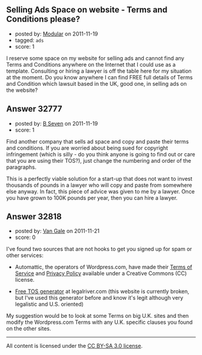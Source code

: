 ## Selling Ads Space on website - Terms and Conditions please?

- posted by: [Modular](https://stackexchange.com/users/-1/14136-modular) on 2011-11-19
- tagged: `ads`
- score: 1

I reserve some space on my website for selling ads and cannot find any Terms and Conditions anywhere on the Internet that I could use as a template. Consulting or hiring a lawyer is off the table here for my situation at the moment. Do you know anywhere I can find FREE full details of Terms and Condition which lawsuit based in the UK, good one, in selling ads on the website?


## Answer 32777

- posted by: [B Seven](https://stackexchange.com/users/-1/14522-b-seven) on 2011-11-19
- score: 1

Find another company that sells ad space and copy and paste their terms and conditions. If you are worried about being sued for copyright infringement (which is silly - do you think anyone is going to find out or care that you are using their TOS?), just change the numbering and order of the paragraphs.

This is a perfectly viable solution for a start-up that does not want to invest thousands of pounds in a lawyer who will copy and paste from somewhere else anyway. In fact, this piece of advice was given to me by a lawyer. Once you have grown to 100K pounds per year, then you can hire a lawyer.


## Answer 32818

- posted by: [Van Gale](https://stackexchange.com/users/-1/14556-van-gale) on 2011-11-21
- score: 0

<p>I've found two sources that are not hooks to get you signed up for spam or other services:</p>

<ul>
<li><p>Automattic, the operators of Wordpress.com, have made their <a href="http://en.wordpress.com/tos/" rel="nofollow">Terms of Service</a> and <a href="http://automattic.com/privacy/" rel="nofollow">Privacy Policy</a> available under a Creative Commons (CC) license.</p></li>
<li><p><a href="http://terms-of-service-generator.legalriver.com/" rel="nofollow">Free TOS generator</a> at legalriver.com (this website is currently broken, but I've used this generator before and know it's legit although very legalistic and U.S. oriented)</p></li>
</ul>

<p>My suggestion would be to look at some Terms on big U.K. sites and then modify the Wordpress.com Terms with any U.K. specific clauses you found on the other sites.</p>




---

All content is licensed under the [CC BY-SA 3.0 license](https://creativecommons.org/licenses/by-sa/3.0/).
